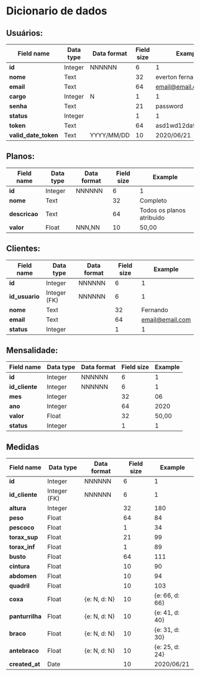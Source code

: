 # Dicionario de dados

## Usuários:
| Field name  | Data type  | Data format  | Field size  | Example  |
|---|---|---|---|---|
| **id**  | Integer  | NNNNNN  | 6  | 1  |
| **nome**  |  Text |   |  32 |  everton fernandes |
| **email**  | Text  |   |  64 | email@email.com  |
| **cargo**  | Integer  | N  | 1  | 1 |
| **senha**  | Text  |   |21|  password |
| **status**  | Integer  |   | 1  | 1 |
| **token**  |  Text |   |  64 | asd1wd12da99ASj983  |
| **valid_date_token**  |  Text | YYYY/MM/DD  | 10  | 2020/06/21  |


## Planos:
| Field name  | Data type  | Data format  | Field size  | Example  |
|---|---|---|---|---|
| **id**  | Integer  | NNNNNN  | 6  |  1 |
| **nome**  |  Text |   | 32  | Completo |
| **descricao**  | Text  |   | 64  | Todos os planos atribuido |
| **valor**  | Float  | NNN,NN  | 10  | 50,00 |

## Clientes:
| Field name  | Data type  | Data format  | Field size  | Example  |
|---|---|---|---|---|
| **id**  | Integer  | NNNNNN  | 6  |  1 |
| **id_usuario**  | Integer (FK) | NNNNNN  | 6  |  1 |
| **nome**  |  Text |   | 32  | Fernando |
| **email**  | Text  |   | 64  | email@email.com |
| **status**  | Integer  |   | 1  | 1 |

## Mensalidade:
| Field name  | Data type  | Data format  | Field size  | Example  |
|---|---|---|---|---|
| **id**  | Integer  | NNNNNN  | 6  |  1 |
  **id_cliente**  | Integer  | NNNNNN  | 6  | 1  |
| **mes**  |  Integer |   | 32  | 06 |
| **ano**  | Integer  |   | 64  | 2020 |
| **valor**  |  Float |   | 32  | 50,00 |
| **status**  | Integer  |   | 1  | 1 |

## Medidas 

| Field name  | Data type  | Data format  | Field size  | Example  |
|---|---|---|---|---|
| **id**  | Integer  | NNNNNN  | 6  | 1  |
  **id_cliente**  | Integer (FK)  | NNNNNN  | 6  | 1  |
| **altura**  |  Integer |   |  32 |  180 |
| **peso**  | Float  |   |  64 | 84  |
| **pescoco**  | Float  |   | 1  | 34 |
| **torax_sup**  | Float  |   |21|  99 |
| **torax_inf**  | Float  |   | 1  | 89 |
| **busto**  |  Float |   |  64 | 111  |
| **cintura**  |  Float |   | 10  | 90  |
| **abdomen**  |  Float |   | 10  | 94  |
| **quadril**  |  Float |   | 10  | 103  |
| **coxa**  |  Float |  {e: N, d: N} | 10  | {e: 66, d: 66}  |
| **panturrilha**  |  Float | {e: N, d: N}  | 10  | {e: 41, d: 40}  |
| **braco**  |  Float | {e: N, d: N}  | 10  | {e: 31, d: 30}  |
| **antebraco**  |  Float | {e: N, d: N}  | 10  | {e: 25, d: 24}  |
| **created_at**  |  Date |   | 10  | 2020/06/21  |


